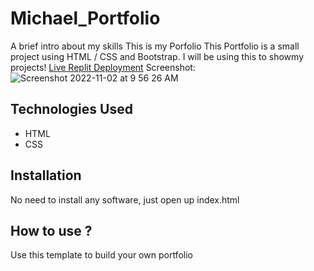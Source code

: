 # Michael_Portfolio
A brief intro about my skills
This is my Porfolio
This Portfolio is a small project using HTML / CSS and Bootstrap. I will be using this to showmy projects!
[Live Replit Deployment](https://MichaelPortfolio.michaelblizzard.repl.co)
Screenshot:![Screenshot 2022-11-02 at 9 56 26 AM](https://user-images.githubusercontent.com/114958018/199637514-c6eb2587-1038-4e09-8b00-ff858d10fcf5.PNG)

## Technologies Used
* HTML
* CSS
## Installation
No need to install any software, just open up index.html
## How to use ?
Use this template to build your own portfolio








